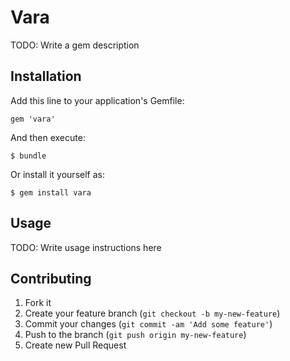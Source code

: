 # Vara

TODO: Write a gem description

## Installation

Add this line to your application's Gemfile:

    gem 'vara'

And then execute:

    $ bundle

Or install it yourself as:

    $ gem install vara

## Usage

TODO: Write usage instructions here

## Contributing

1. Fork it
2. Create your feature branch (`git checkout -b my-new-feature`)
3. Commit your changes (`git commit -am 'Add some feature'`)
4. Push to the branch (`git push origin my-new-feature`)
5. Create new Pull Request
